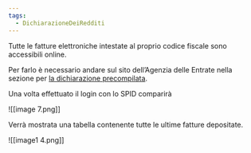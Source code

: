 ```yaml
---
tags:
  - DichiarazioneDeiRedditi
---
```

Tutte le fatture elettroniche intestate al proprio codice fiscale sono accessibili online.

Per farlo è necessario andare sul sito dell’Agenzia delle Entrate nella sezione per [la dichiarazione precompilata](https://spid.sogei.it/SPIDManagerWeb/loginPrecompilata.html).

Una volta effettuato il login con lo SPID comparirà

![[image 7.png]]

Verrà mostrata una tabella contenente tutte le ultime fatture depositate.

![[image1 4.png]]
